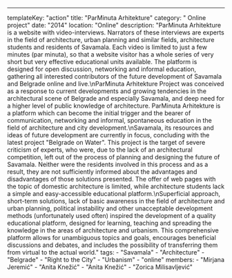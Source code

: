 ---
  templateKey: "action"
  title: "ParMinuta Arhitekture"
  category: " Online project"
  date: "2014"
  location: "Online"
  description: "ParMinuta Arhitekture is a website with video-interviews. Narrators of these interviews are experts in the field of architecture, urban planning and similar fields, architecture students and residents of Savamala. Each video is limited to just a few minutes (par minuta), so that a website visitor has a whole series of very short but very effective educational units available. The platform is designed for open discussion, networking and informal education, gathering all interested contributors of the future development of Savamala and Belgrade online and live.\nParMinuta Arhitekture Project was conceived as a response to current developments and growing tendencies in the architectural scene of Belgrade and especially Savamala, and deep need for a higher level of public knowledge of architecture. ParMinuta Arhitekture is a platform which can become the initial trigger and the bearer of communication, networking and informal, spontaneous education in the field of architecture and city development.\nSavamala, its resources and ideas of future development are currently in focus, concluding with the latest project \"Belgrade on Water\". This project is the target of severe criticism of experts, who were, due to the lack of an architectural competition, left out of the process of planning and designing the future of Savamala. Neither were the residents involved in this process and as a result, they are not sufficiently informed about the advantages and disadvantages of those solutions presented. The offer of web pages with the topic of domestic architecture is limited, while architecture students lack a simple and easy-accessible educational platform.\nSuperficial approach, short-term solutions, lack of basic awareness in the field of architecture and urban planning, political instability and other unacceptable development methods (unfortunately used often) inspired the development of a quality educational platform, designed for learning, teaching and spreading the knowledge in the areas of architecture and urbanism. This comprehensive platform allows for unambiguous topics and goals, encourages beneficial discussions and debates, and includes the possibility of transferring them from virtual to the actual world."
  tags: 
    - "Savamala"
    - "Architecture"
    - "Belgrade"
    - "Right to the City"
    - "Urbanism"
    - "online"
  members: 
    - "Mirjana Jeremić"
    - "Anita Knežić"
    - "Anita Knežić"
    - "Zorica Milisavljević"

